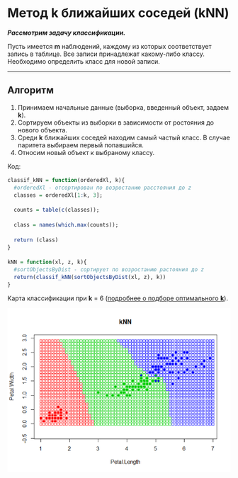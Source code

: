 # Метод k ближайших соседей (kNN)

***Рассмотрим задачу классификации.***

Пусть имеется **m** наблюдений, каждому из которых соответствует запись в таблице. Все записи принадлежат какому-либо классу. Необходимо определить класс для новой записи.

---

## Алгоритм
1. Принимаем начальные данные (выборка, введенный объект, задаем **k**).
2. Сортируем объекты из выборки в зависимости от ростояния до нового объекта.
3. Среди **k** ближайших соседей находим самый частый класс. В случае паритета выбираем первый попавшийся.
4. Относим новый объект к выбраному классу.

Код:

```R
classif_kNN = function(orderedXl, k){
  #orderedXl - отсортирован по возростанию расстояния до z
  classes = orderedXl[1:k, 3];
  
  counts = table(c(classes));
 
  class = names(which.max(counts));
  
  return (class)
}

kNN = function(xl, z, k){
  #sortObjectsByDist - сортирует по возростанию растояния до z
  return(classif_kNN(sortObjectsByDist(xl, z), k))
}

```

Карта классификации при **k** = 6 ([подробнее о подборе оптимального **k**](https://github.com/Vector232/ML1/tree/master/kNNLOO)).

![Ну нет ее и все! Отстань!](/kNN/6NN(2).png)
